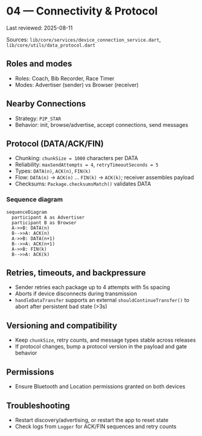 # 04 — Connectivity & Protocol

Last reviewed: 2025-08-11

Sources: `lib/core/services/device_connection_service.dart`, `lib/core/utils/data_protocol.dart`

## Roles and modes

- Roles: Coach, Bib Recorder, Race Timer
- Modes: Advertiser (sender) vs Browser (receiver)

## Nearby Connections

- Strategy: `P2P_STAR`
- Behavior: init, browse/advertise, accept connections, send messages

## Protocol (DATA/ACK/FIN)

- Chunking: `chunkSize = 1000` characters per DATA
- Reliability: `maxSendAttempts = 4`, `retryTimeoutSeconds = 5`
- Types: `DATA(n)`, `ACK(n)`, `FIN(k)`
- Flow: `DATA(n)` → `ACK(n)` … `FIN(k)` → `ACK(k)`; receiver assembles payload
- Checksums: `Package.checksumsMatch()` validates DATA

### Sequence diagram

```mermaid
sequenceDiagram
  participant A as Advertiser
  participant B as Browser
  A->>B: DATA(n)
  B-->>A: ACK(n)
  A->>B: DATA(n+1)
  B-->>A: ACK(n+1)
  A->>B: FIN(k)
  B-->>A: ACK(k)
```

## Retries, timeouts, and backpressure

- Sender retries each package up to 4 attempts with 5s spacing
- Aborts if device disconnects during transmission
- `handleDataTransfer` supports an external `shouldContinueTransfer()` to abort after persistent bad state (>3s)

## Versioning and compatibility

- Keep `chunkSize`, retry counts, and message types stable across releases
- If protocol changes, bump a protocol version in the payload and gate behavior

## Permissions

- Ensure Bluetooth and Location permissions granted on both devices

## Troubleshooting

- Restart discovery/advertising, or restart the app to reset state
- Check logs from `Logger` for ACK/FIN sequences and retry counts

